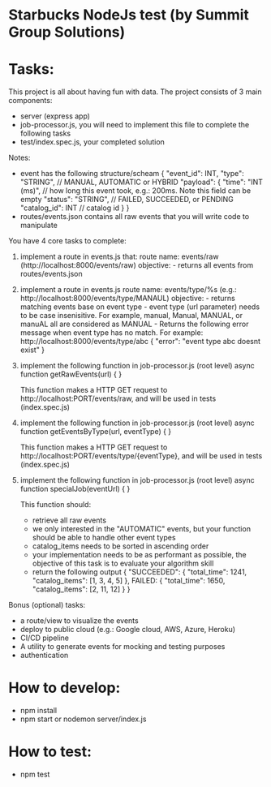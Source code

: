 # Starbucks NodeJs test (by Summit Group Solutions)

# Tasks:
This project is all about having fun with data. The project consists of 3 main components:
- server (express app) 
- job-processor.js, you will need to implement this file to complete the following tasks
- test/index.spec.js, your completed solution 

Notes: 
- event has the following structure/scheam
    {
        "event_id": INT,
        "type": "STRING",           // MANUAL, AUTOMATIC or HYBRID
        "payload": {
            "time": "INT (ms)",     // how long this event took, e.g.: 200ms. Note this field can be empty
            "status": "STRING",     // FAILED, SUCCEEDED, or PENDING
            "catalog_id": INT       // catalog id 
        }
    }
- routes/events.json contains all raw events that you will write code to manipulate

You have 4 core tasks to complete:
1. implement a route in events.js that:
    route name: events/raw (http://localhost:8000/events/raw)
    objective: 
        - returns all events from routes/events.json
2. implement a route in events.js
    route name: events/type/%s (e.g.: http://localhost:8000/events/type/MANAUL)
    objective: 
        - returns matching events base on event type
        - event type (url parameter) needs to be case insenisitive. For example, manual, Manual, MANUAL, or manuAL all are considered as MANUAL
        - Returns the following error message when event type has no match. For example: http://localhost:8000/events/type/abc
        {
            "error": "event type abc doesnt exist"
        }
3. implement the following function in job-processor.js (root level)
    async function getRawEvents(url) {
    }

    This function makes a HTTP GET request to http://localhost:PORT/events/raw, and will be used in tests (index.spec.js)

4. implement the following function in job-processor.js (root level)
    async function getEventsByType(url, eventType) {
    }

    This function makes a HTTP GET request to http://localhost:PORT/events/type/{eventType}, and will be used in tests (index.spec.js)

5. implement the following function in job-processor.js (root level)
    async function specialJob(eventUrl) {
    }

    This function should:
    - retrieve all raw events
    - we only interested in the "AUTOMATIC" events, but your function should be able to handle other event types
    - catalog_items needs to be sorted in ascending order
    - your implementation needs to be as performant as possible, the objective of this task is to evaluate your algorithm skill 
    - return the following output
   {
       "SUCCEEDED": {
           "total_time": 1241,
           "catalog_items": [1, 3, 4, 5]
       },
       FAILED: {
           "total_time": 1650,
           "catalog_items": [2, 11, 12]
       }
   }


Bonus (optional) tasks:
- a route/view to visualize the events 
- deploy to public cloud (e.g.: Google cloud, AWS, Azure, Heroku)
- CI/CD pipeline
- A utility to generate events for mocking and testing purposes
- authentication

# How to develop:
- npm install 
- npm start or nodemon server/index.js

# How to test:
- npm test